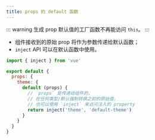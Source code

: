 ```yaml
---
title: props 的 default 函数
---
```


::: warning
生成 prop 默认值的工厂函数不再能访问 `this`。
:::

- 组件接收到的原始 prop 将作为参数传递给默认函数；
- `inject` API 可以在默认函数中使用。

```js
import { inject } from 'vue'

export default {
  props: {
    theme: {
      default (props) {
        // `props` 是传递给组件的、
        // 在任何类型/默认强制转换之前的原始值，
        // 也可以使用 `inject` 来访问注入的 property
        return inject('theme', 'default-theme')
      }
    }
  }
}
```
